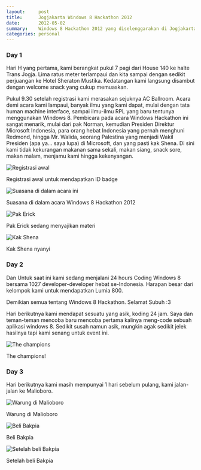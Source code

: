 ```yaml
---
layout:     post
title:      Jogjakarta Windows 8 Hackathon 2012
date:       2012-05-02
summary:    Windows 8 Hackathon 2012 yang diselenggarakan di Jogjakarta
categories: personal
---
```


### Day 1

Hari H yang pertama, kami berangkat pukul 7 pagi dari House 140 ke halte Trans Jogja. Lima ratus meter terlampaui dan kita sampai dengan sedikit perjuangan ke Hotel Sheraton Mustika. Kedatangan kami langsung disambut dengan welcome snack yang cukup memuaskan.

Pukul 9.30 setelah registrasi kami merasakan sejuknya AC Ballroom. Acara demi acara kami lampaui, banyak ilmu yang kami dapat, mulai dengan tata human machine interface, sampai ilmu-ilmu RPL yang baru tentunya menggunakan Windows 8. Pembicara pada acara Windows Hackathon ini sangat menarik, mulai dari pak Norman, kemudian Presiden Direktur Microsoft Indonesia, para orang hebat Indonesia yang pernah menghuni Redmond, hingga Mr. Walida, seorang Palestina yang menjadi Wakil Presiden (apa ya… saya lupa) di Microsoft, dan yang pasti kak Shena. Di sini kami tidak kekurangan makanan sama sekali, makan siang, snack sore, makan malam, menjamu kami hingga kekenyangan.

![Registrasi awal](https://public-ch3302.files.1drv.com/y3pGF5DpZ7D_QQpoIUf-iJuJsbqDTyMHeJbETAQ4K8AvCqcYtYKacZkRicZog2hkFos4UXkC3CyIeDat5mnBZ1OL6UX9PyJMA-R-Nw7dpCqshjGY7YpUfi8NtKB0QD6J1l4/1.JPG)

Registrasi awal untuk mendapatkan ID badge

![Suasana di dalam acara ini](https://public-ch3302.files.1drv.com/y3poWDybo1_uE9mGxjq2rRyVnTAldYf77kO-EF2JYzFeE6584bygAHZoUNfqUccUpMwiB50RyQIhN4_eajtZCVe-i7gTKJWr7IL-D6hJNj025hqIlrVFNBiLBTR-idQIOCk/2.JPG)

Suasana di dalam acara Windows 8 Hackathon 2012 

![Pak Erick](https://public-ch3301.files.1drv.com/y3pf2WiqjHHSIkppMmKelEy-NsGgIhVMlxZtfmkzI79w3enKsylbdowljx1ygpbFpunB5eHWmU76R0sER67iWC2UNjaAbylw2jOk6sRm-m8EMdjkyEeF1eQcp1Go-xR_NAT/3.JPG)

Pak Erick sedang menyajikan materi

![Kak Shena](https://public-ch3302.files.1drv.com/y3pLXHNXNkY495uA0Dm7-j6fvLlQz4jjAPR3BZuz9w-tc8i5fTI8R1Rzeu65DXV59rWS1Y1JYN8IoHSe4obJ88lk-cuPeqj6x9OpEABAGTBkOA6rc55O1iTlTNe6miD7XQB/4.JPG)

Kak Shena nyanyi

### Day 2

Dan Untuk saat ini kami sedang menjalani 24 hours Coding Windows 8 bersama 1027 developer-developer hebat se-Indonesia. Harapan besar dari kelompok kami untuk mendapatkan Lumia 800.

Demikian semua tentang Windows 8 Hackathon. Selamat Subuh :3

Hari berikutnya kami mendapat sesuatu yang asik, koding 24 jam. Saya dan teman-teman mencoba baru mencoba pertama kalinya meng-code sebuah aplikasi windows 8. Sedikit susah namun asik, mungkin agak sedikit jelek hasilnya tapi kami senang untuk event ini.

![The champions](https://public-ch3302.files.1drv.com/y3pKVuVPDz0PHiMKAhy89-Kg6mcXOQEeqYPhHgiAruqPWFu3xHFv_RWaRITYz9J37XcTMg5l_OskifUN-7SbxRzNTwSmMNx1yEB1FzPbnnxqLuX_wOXH9P5QunNHNe1a5Tg/5.JPG)

The champions!

### Day 3

Hari berikutnya kami masih mempunyai 1 hari sebelum pulang, kami jalan-jalan ke Malioboro.

![Warung di Malioboro](https://public-ch3301.files.1drv.com/y3pzAIXZ-ZR9kAb6QCX-73Sa9PnmV4YZlIQXwHXdToxz0evz3PVp8uKJ0A_-Ie3BpFZ5LSNdvl77zq0w9jg1eItu5f_lP0mwwJ61vyeyc_MvbYEo2po-IBmClu6EDTpweka/6.JPG)

Warung di Malioboro

![Beli Bakpia](https://public-ch3302.files.1drv.com/y3p5b291X6r_VjVTZuzQtKwTxsU6J1tk_2IFC2LIlHvP04dJtSDgxBjSoNk9w9X4a8Ql3xypf3bttmvyQYvX36jIKstHdLJyuDrscVHhV82b1gpnFeTuET3QCGHWpCm1Aa1/7.JPG)

Beli Bakpia

![Setelah beli Bakpia](https://public-ch3302.files.1drv.com/y3p1Whd4cg75rcoN5PawItUHDzrfRiRi63p_qSrmY49kLAkzRbGtCmoByLmYweJVWBST6jCFvAiYAOXfmdSr-wi8y33YLapChLEZn9CdutNNHakqghjsbBiqKaoVL69NV1M/8.JPG)

Setelah beli Bakpia